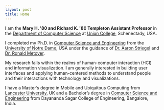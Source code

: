 ```yaml
---
layout: post
title: Home
---
```





I am the **Mary H. '80 and Richard K. '80 Templeton Assistant Professor** in the [Department of Computer Science](https://cs.union.edu/) at [Union College](https://www.union.edu/), Schenectady, USA. 

I completed my Ph.D. in [Computer Science and Engineering](https://cse.nd.edu/) from the [University of Notre Dame](https://www.nd.edu/), USA under the guidance of [Dr. Aaron Striegel](http://sites.nd.edu/aaron-striegel/) and [Dr. Ronald Metoyer](http://sites.nd.edu/ronald-metoyer/). 

My research falls within the realms of human-computer interaction (HCI) and information visualization. I am generally interested in building user interfaces and applying human-centered methods to understand people and their interactions with technology and visualizations.
            
I have a Master’s degree in Mobile and Ubiquitous Computing from [Lancaster University](https://www.lancaster.ac.uk/), UK and a Bachelor’s degree in [Computer Science and Engineering](https://www.dsce.edu.in/computer-science-engineering/courses-cse) from Dayananda Sagar College of Engineering, Bangalore, India.




<!-- ### Built on Poole

Poole is the Jekyll Butler, serving as an upstanding and effective foundation for Jekyll themes by [@mdo](https://twitter.com/mdo). Poole, and every theme built on it (like Hyde here) includes the following:

* Complete Jekyll setup included (layouts, config, [404](/404), [RSS feed](/atom.xml), posts, and [example page](/about))
* Mobile friendly design and development
* Easily scalable text and component sizing with `rem` units in the CSS
* Support for a wide gamut of HTML elements
* Related posts (time-based, because Jekyll) below each post
* Syntax highlighting, courtesy Pygments (the Python-based code snippet highlighter)

### Hyde features

In addition to the features of Poole, Hyde adds the following:

* Sidebar includes support for textual modules and a dynamically generated navigation with active link support
* Two orientations for content and sidebar, default (left sidebar) and [reverse](https://github.com/poole/lanyon#reverse-layout) (right sidebar), available via `<body>` classes
* [Eight optional color schemes](https://github.com/poole/hyde#themes), available via `<body>` classes

[Head to the readme](https://github.com/poole/hyde#readme) to learn more.

### Browser support

Hyde is by preference a forward-thinking project. In addition to the latest versions of Chrome, Safari (mobile and desktop), and Firefox, it is only compatible with Internet Explorer 9 and above.

### Download

Hyde is developed on and hosted with GitHub. Head to the <a href="https://github.com/poole/hyde">GitHub repository</a> for downloads, bug reports, and features requests.

Thanks! -->
